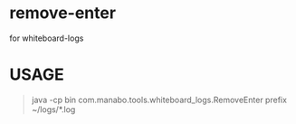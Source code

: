 # remove-enter
for whiteboard-logs

# USAGE

> java -cp bin com.manabo.tools.whiteboard_logs.RemoveEnter prefix ~/logs/*.log
